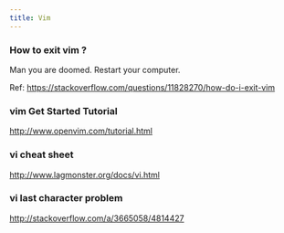 ```yaml
---
title: Vim
---
```


### How to exit vim ?

Man you are doomed. Restart your computer.

Ref: https://stackoverflow.com/questions/11828270/how-do-i-exit-vim

### vim Get Started Tutorial

http://www.openvim.com/tutorial.html

### vi cheat sheet

http://www.lagmonster.org/docs/vi.html

### vi last character problem

http://stackoverflow.com/a/3665058/4814427

